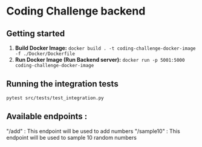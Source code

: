 # Coding Challenge backend

## Getting started
1. **Build Docker Image:** `docker build . -t coding-challenge-docker-image -f ./Docker/Dockerfile`
2. **Run Docker Image (Run Backend server):** `docker run -p 5001:5000 coding-challenge-docker-image`

## Running the integration tests

`pytest src/tests/test_integration.py`

## Available endpoints :

"/add" : This endpoint will be used to add numbers 
"/sample10" : This endpoint will be used to sample 10 random numbers
